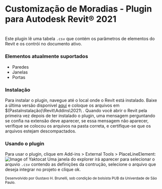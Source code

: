 # Customização de Moradias - Plugin para Autodesk Revit® 2021
#
Este plugin lê uma tabela `.csv` que contém os parâmetros de elementos do Revit e os contrói no documento ativo.

### Elementos atualmente suportados

  - Paredes
  - Janelas
  - Portas

### Instalação

Para instalar o plugin, navegue até o local onde o Revit está instalado. Baixe a última versão disponivel [aqui](https://github.com/GBrunelli/CustomizacaoMoradias/releases) e coloque os arquivos  em $(PastaInstalação)\Revit\Addins\2021\ . Quando você abrir o Revit pela primeira vez depois de ter instalado o plugin, uma mensagem perguntando se confia na extensão deve aparecer, se essa mensagem não aparecer, verifique se colocou os arquivos na pasta correta, e certifique-se que os arquivos estejam descompactados.

### Usando o plugin
Para usar o plugin, clique em Add-ins > External Tools > PlaceLineElement:
![Image of Yaktocat](https://i.ibb.co/rvGYysk/tutorial.png)
Uma janela do explorer irá aparecer para selecionar o arquvio `.csv` contendo as definições da contrução, selecione o arquivo que deseja integrar no projeto e clique ok.

<sub>Desenvolvido por Gustavo H. Brunelli, sob condição de bolsista PUB da Univerdade de São Paulo.</sub>

